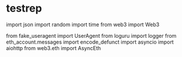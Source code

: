 # testrep

import json
import random
import time
from web3 import Web3

from fake_useragent import UserAgent
from loguru import logger
from eth_account.messages import encode_defunct
import asyncio
import aiohttp
from web3.eth import AsyncEth
